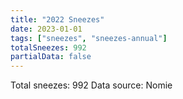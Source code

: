 ```yaml
---
title: "2022 Sneezes"
date: 2023-01-01
tags: ["sneezes", "sneezes-annual"]
totalSneezes: 992
partialData: false
---
```


Total sneezes: 992
Data source: Nomie

<!--more-->
